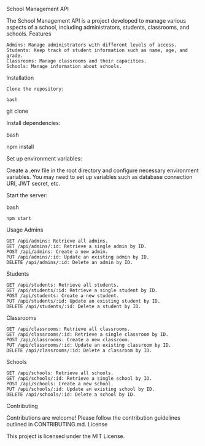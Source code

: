School Management API

The School Management API is a project developed to manage various aspects of a school, including administrators, students, classrooms, and schools.
Features

    Admins: Manage administrators with different levels of access.
    Students: Keep track of student information such as name, age, and grade.
    Classrooms: Manage classrooms and their capacities.
    Schools: Manage information about schools.

Installation

    Clone the repository:

    bash

git clone <repository-url>

Install dependencies:

bash

npm install

Set up environment variables:

Create a .env file in the root directory and configure necessary environment variables. You may need to set up variables such as database connection URI, JWT secret, etc.

Start the server:

bash

    npm start

Usage
Admins

    GET /api/admins: Retrieve all admins.
    GET /api/admins/:id: Retrieve a single admin by ID.
    POST /api/admins: Create a new admin.
    PUT /api/admins/:id: Update an existing admin by ID.
    DELETE /api/admins/:id: Delete an admin by ID.

Students

    GET /api/students: Retrieve all students.
    GET /api/students/:id: Retrieve a single student by ID.
    POST /api/students: Create a new student.
    PUT /api/students/:id: Update an existing student by ID.
    DELETE /api/students/:id: Delete a student by ID.

Classrooms

    GET /api/classrooms: Retrieve all classrooms.
    GET /api/classrooms/:id: Retrieve a single classroom by ID.
    POST /api/classrooms: Create a new classroom.
    PUT /api/classrooms/:id: Update an existing classroom by ID.
    DELETE /api/classrooms/:id: Delete a classroom by ID.

Schools

    GET /api/schools: Retrieve all schools.
    GET /api/schools/:id: Retrieve a single school by ID.
    POST /api/schools: Create a new school.
    PUT /api/schools/:id: Update an existing school by ID.
    DELETE /api/schools/:id: Delete a school by ID.

Contributing

Contributions are welcome! Please follow the contribution guidelines outlined in CONTRIBUTING.md.
License

This project is licensed under the MIT License.


